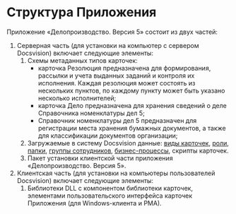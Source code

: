 # Структура Приложения

Приложение «Делопроизводство. Версия 5» состоит из двух частей: 

1. Серверная часть (для установки на компьютер с сервером Docsvision) включает следующие элементы:
   1. Схемы метаданных типов карточек:
      - карточка Резолюция предназначена для формирования, рассылки и учета выданных заданий и контроля их исполнения. Каждая резолюция может состоять из нескольких пунктов, по каждому пункту может быть указано несколько исполнителей;
      - карточка Дело предназначена для хранения сведений о деле Справочника номенклатуры дел 5;
      - Справочник номенклатуры дел 5 предназначен для регистрации места хранения бумажных документов, а также для классификации документов организации;
   2. Загружаемые в систему Docsvision данные: [виды карточек](CardSubtypes_DocManagement.md), [роли](Role_model.md), [папки](Folder_Application_OfficeWork.md), [группы сотрудников](Groups.md), [бизнес-процессы](BP_DocManagement_templates.md), скрипты карточек.
   3. Пакет установки клиентской части приложения «Делопроизводство. Версия 5».
2. Клиентская часть (для установки на компьютеры пользователей Docsvision) включает следующие элементы:
   1. Библиотеки DLL с компонентом библиотеки карточек, элементами пользовательского интерфейса карточек Приложения (для Windows-клиента и РМА).